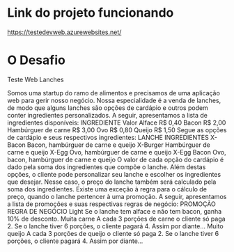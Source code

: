 # Link do projeto funcionando

https://testedevweb.azurewebsites.net/

# O Desafio 

Teste Web Lanches

Somos uma startup do ramo de alimentos e precisamos de uma aplicação web para
gerir nosso negócio. Nossa especialidade é a venda de lanches, de modo que alguns
lanches são opções de cardápio e outros podem conter ingredientes personalizados.
A seguir, apresentamos a lista de ingredientes disponíveis:
INGREDIENTE Valor
Alface R$ 0,40
Bacon R$ 2,00
Hambúrguer de carne R$ 3,00
Ovo R$ 0,80
Queijo R$ 1,50
Segue as opções de cardápio e seus respectivos ingredientes:
LANCHE INGREDIENTES
X-Bacon Bacon, hambúrguer de carne e queijo
X-Burger Hambúrguer de carne e queijo
X-Egg Ovo, hambúrguer de carne e queijo
X-Egg Bacon Ovo, bacon, hambúrguer de carne e queijo
O valor de cada opção do cardápio é dado pela soma dos ingredientes que compõe o
lanche. Além destas opções, o cliente pode personalizar seu lanche e escolher os
ingredientes que desejar. Nesse caso, o preço do lanche também será calculado pela
soma dos ingredientes.
Existe uma exceção à regra para o cálculo de preço, quando o lanche pertencer à uma
promoção. A seguir, apresentamos a lista de promoções e suas respectivas regras de
negócio:
PROMOÇÃO REGRA DE NEGÓCIO
Light Se o lanche tem alface e não
tem bacon, ganha 10% de desconto.
Muita carne A cada 3 porções de carne o cliente só
paga 2. Se o lanche tiver 6 porções, o
cliente pagará 4. Assim por diante...
Muito queijo A cada 3 porções de queijo o cliente
só paga 2. Se o lanche tiver 6 porções, o
cliente pagará 4. Assim por diante...
